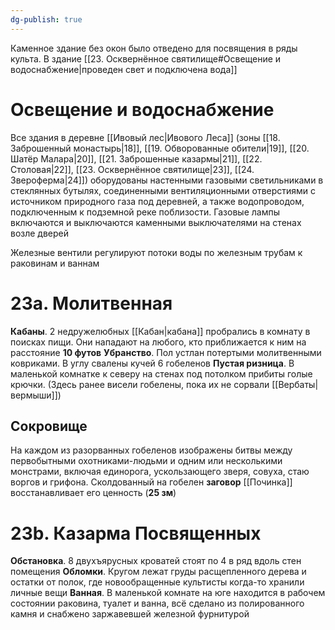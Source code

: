 ```yaml
---
dg-publish: true
---
```

Каменное здание без окон было отведено для посвящения в ряды культа. В здание [[23. Осквернённое святилище#Освещение и водоснабжение|проведен свет и подключена вода]]

# Освещение и водоснабжение

Все здания в деревне [[Ивовый лес|Ивового Леса]] (зоны [[18. Заброшенный монастырь|18]], [[19. Обворованные обители|19]], [[20. Шатёр Малара|20]], [[21. Заброшенные казармы|21]], [[22. Столовая|22]], [[23. Осквернённое святилище|23]], [[24. Звероферма|24]]) оборудованы настенными газовыми светильниками в стеклянных бутылях, соединенными вентиляционными отверстиями с источником природного газа под деревней, а также водопроводом, подключенным к подземной реке поблизости. Газовые лампы включаются и выключаются каменными выключателями на стенах возле дверей

Железные вентили регулируют потоки воды по железным трубам к раковинам и ваннам

# 23а. Молитвенная

**Кабаны**. 2 недружелюбных [[Кабан|кабана]] пробрались в комнату в поисках пищи. Они нападают на любого, кто приближается к ним на расстояние **10 футов**
**Убранство**. Пол устлан потертыми молитвенными ковриками. В углу свалены кучей 6 гобеленов
**Пустая ризница**. В маленькой комнатке к северу на стенах под потолком прибиты голые крючки. (Здесь ранее висели гобелены, пока их не сорвали [[Вербаты|вермыши]])

## Сокровище

На каждом из разорванных гобеленов изображены битвы между первобытными охотниками-людьми и одним или несколькими монстрами, включая единорога, ускользающего зверя, совуха, стаю воргов и грифона. Сколдованный на гобелен **заговор** [[Починка]] восстанавливает его ценность (**25 зм**)

# 23b. Казарма Посвященных

**Обстановка**. 8 двухъярусных кроватей стоят по 4 в ряд вдоль стен помещения
**Обломки**. Кругом лежат груды расщепленного дерева и остатки от полок, где новообращенные культисты когда-то хранили личные вещи
**Ванная**. В маленькой комнате на юге находится в рабочем состоянии раковина, туалет и ванна, всё сделано из полированного камня и снабжено заржавевшей железной фурнитурой